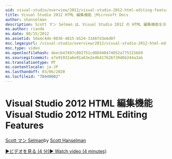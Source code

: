 ```yaml
---
uid: visual-studio/overview/2012/visual-studio-2012-html-editing-features
title: Visual Studio 2012 HTML 編集機能 |Microsoft Docs
author: shanselman
description: Scott マン Selman は、Visual Studio 2012 の HTML 編集機能を示しています。
ms.author: riande
ms.date: 08/15/2012
ms.assetid: 5da4c4de-0836-4815-b524-3166fd3e6d0f
msc.legacyurl: /visual-studio/overview/2012/visual-studio-2012-html-editing-features
msc.type: video
ms.openlocfilehash: deecb47497c802751cd0b940474052a7753156b9
ms.sourcegitcommit: e7e91932a6e91a63e2e46417626f39d6b244a3ab
ms.translationtype: MT
ms.contentlocale: ja-JP
ms.lasthandoff: 03/06/2020
ms.locfileid: "78449602"
---
```

# <a name="visual-studio-2012-html-editing-features"></a><span data-ttu-id="20877-103">Visual Studio 2012 HTML 編集機能</span><span class="sxs-lookup"><span data-stu-id="20877-103">Visual Studio 2012 HTML Editing Features</span></span>

<span data-ttu-id="20877-104">[Scott マン Selman](https://github.com/shanselman)</span><span class="sxs-lookup"><span data-stu-id="20877-104">by [Scott Hanselman](https://github.com/shanselman)</span></span>

[<span data-ttu-id="20877-105">&#9654;ビデオを見る (4 分)</span><span class="sxs-lookup"><span data-stu-id="20877-105">&#9654; Watch video (4 minutes)</span></span>](https://channel9.msdn.com/Blogs/ASP-NET-Site-Videos/visual-studio-2012-html-editing-features)
